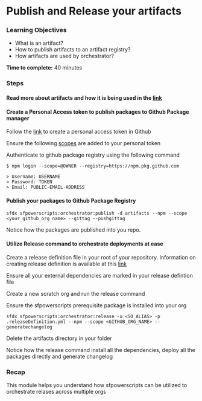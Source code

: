 # Publish and Release your artifacts

### **Learning Objectives**

* What is an artifact?
* How to publish artifacts to an artifact registry?
* How artifacts are used  by orchestrator?

**Time to complete:** 40 minutes

### Steps

#### Read more about artifacts and how it is being used in the [link](https://dxatscale.gitbook.io/sfpowerscripts/faq/artifacts) 

#### Create a Personal Access token to publish packages to Github Package manager

Follow the [link](https://docs.github.com/en/github/authenticating-to-github/creating-a-personal-access-token) to create  a personal access token in Github 

Ensure the following [scopes](https://docs.github.com/en/packages/learn-github-packages/about-permissions-for-github-packages#about-scopes-and-permissions-for-package-registries) are added to your personal token

Authenticate to github package registry using the following command

```text
$ npm login --scope=@OWNER --registry=https://npm.pkg.github.com

> Username: USERNAME
> Password: TOKEN
> Email: PUBLIC-EMAIL-ADDRESS
```

#### Publish your packages to Github Package Registry

```text
sfdx sfpowerscripts:orchestrator:publish -d artifacts --npm --scope <your_github_org_name> --gittag --pushgittag
```

Notice how the packages are published into you repo.

#### Utilize Release command to orchestrate deployments at ease

Create a release definition file in your root of your repository. Information on creating release definition is available at this [link](https://dxatscale.gitbook.io/sfpowerscripts/commands/release)

Ensure all your external dependencies are marked in your release defintion file

Create a new scratch org and run the release command

Ensure the sfpowerscripts prerequisite package is installed into your org

```text
sfdx sfpowerscripts:orchestrator:release -u <SO_ALIAS> -p .releaseDefinition.yml --npm --scope <GITHUB_ORG_NAME> --generatechangelog
```

Delete the artifacts directory in your folder

Notice how the release command install all the dependencies,  deploy all the packages directly and generate changelog

### Recap 

This module helps you understand how sfpowerscripts can be utilized to orchestrate relases across multiple orgs



